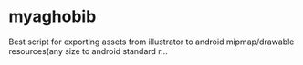 # myaghobib
Best script for exporting assets from illustrator to android mipmap/drawable resources(any size to android standard r…
